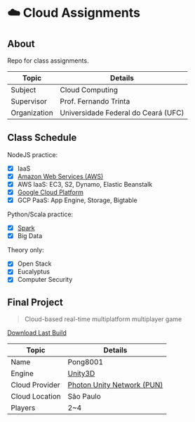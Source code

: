 # :cloud: Cloud Assignments 

## About
Repo for class assignments.  

| Topic | Details |
|-------|-----------|
| Subject | Cloud Computing |
| Supervisor | Prof. Fernando Trinta |
| Organization | Universidade Federal do Ceará (UFC) |

## Class Schedule
NodeJS practice:
  - [x] IaaS
  - [x] [Amazon Web Services (AWS)](https://aws.amazon.com/)
  - [x] AWS IaaS: EC3, S2, Dynamo, Elastic Beanstalk
  - [x] [Google Cloud Platform](https://cloud.google.com/)
  - [x] GCP PaaS: App Engine, Storage, Bigtable
  
Python/Scala practice:
  - [x] [Spark](https://spark.apache.org/)
  - [x] Big Data

Theory only:
  - [x] Open Stack
  - [x] Eucalyptus
  - [x] Computer Security

## Final Project
> Cloud-based real-time multiplatform multiplayer game

[Download Last Build](https://meronsoda.itch.io/pong8001)

| Topic | Details |
|-------|-----------|
| Name | Pong8001 |
| Engine | [Unity3D](https://unity3d.com) |
| Cloud Provider | [Photon Unity Network (PUN)](https://www.photonengine.com/en/PUN) |
| Cloud Location | São Paulo |
| Players | 2~4 |

